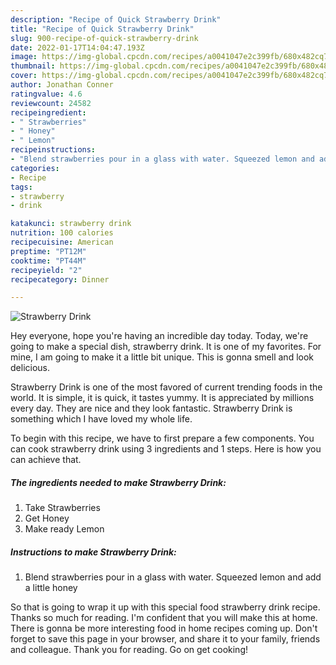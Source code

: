 ```yaml
---
description: "Recipe of Quick Strawberry Drink"
title: "Recipe of Quick Strawberry Drink"
slug: 900-recipe-of-quick-strawberry-drink
date: 2022-01-17T14:04:47.193Z
image: https://img-global.cpcdn.com/recipes/a0041047e2c399fb/680x482cq70/strawberry-drink-recipe-main-photo.jpg
thumbnail: https://img-global.cpcdn.com/recipes/a0041047e2c399fb/680x482cq70/strawberry-drink-recipe-main-photo.jpg
cover: https://img-global.cpcdn.com/recipes/a0041047e2c399fb/680x482cq70/strawberry-drink-recipe-main-photo.jpg
author: Jonathan Conner
ratingvalue: 4.6
reviewcount: 24582
recipeingredient:
- " Strawberries"
- " Honey"
- " Lemon"
recipeinstructions:
- "Blend strawberries pour in a glass with water. Squeezed lemon and add a little honey"
categories:
- Recipe
tags:
- strawberry
- drink

katakunci: strawberry drink 
nutrition: 100 calories
recipecuisine: American
preptime: "PT12M"
cooktime: "PT44M"
recipeyield: "2"
recipecategory: Dinner

---
```



![Strawberry Drink](https://img-global.cpcdn.com/recipes/a0041047e2c399fb/680x482cq70/strawberry-drink-recipe-main-photo.jpg)

Hey everyone, hope you're having an incredible day today. Today, we're going to make a special dish, strawberry drink. It is one of my favorites. For mine, I am going to make it a little bit unique. This is gonna smell and look delicious.



Strawberry Drink is one of the most favored of current trending foods in the world. It is simple, it is quick, it tastes yummy. It is appreciated by millions every day. They are nice and they look fantastic. Strawberry Drink is something which I have loved my whole life.


To begin with this recipe, we have to first prepare a few components. You can cook strawberry drink using 3 ingredients and 1 steps. Here is how you can achieve that.

<!--inarticleads1-->

##### The ingredients needed to make Strawberry Drink:

1. Take  Strawberries
1. Get  Honey
1. Make ready  Lemon




<!--inarticleads2-->

##### Instructions to make Strawberry Drink:

1. Blend strawberries pour in a glass with water. Squeezed lemon and add a little honey




So that is going to wrap it up with this special food strawberry drink recipe. Thanks so much for reading. I'm confident that you will make this at home. There is gonna be more interesting food in home recipes coming up. Don't forget to save this page in your browser, and share it to your family, friends and colleague. Thank you for reading. Go on get cooking!
